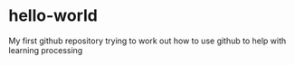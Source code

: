 # hello-world
My first github repository
trying to work out how to use github to help with learning processing

